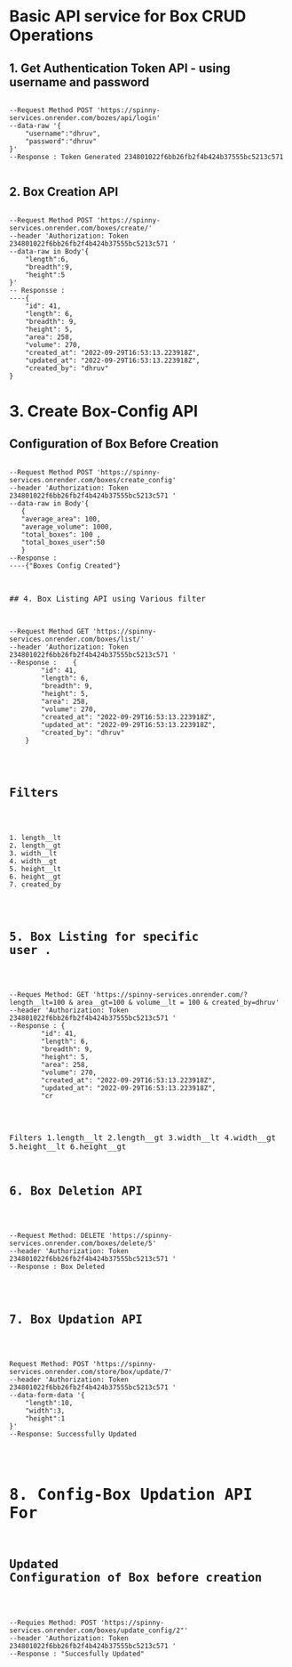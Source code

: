 # Basic API service for Box CRUD Operations

## 1. Get Authentication Token API - using username and password

<pre><code>
--Request Method POST 'https://spinny-services.onrender.com/bozes/api/login' 
--data-raw '{
    "username":"dhruv",
    "password":"dhruv"
}'
--Response : Token Generated 234801022f6bb26fb2f4b424b37555bc5213c571

</code></pre>

## 2. Box Creation API

<pre><code>
--Request Method POST 'https://spinny-services.onrender.com/boxes/create/' 
--header 'Authorization: Token 234801022f6bb26fb2f4b424b37555bc5213c571 ' 
--data-raw in Body'{
    "length":6,
    "breadth":9,
    "height":5
}'
-- Responsse : 
----{
    "id": 41,
    "length": 6,
    "breadth": 9,
    "height": 5,
    "area": 258,
    "volume": 270,
    "created_at": "2022-09-29T16:53:13.223918Z",
    "updated_at": "2022-09-29T16:53:13.223918Z",
    "created_by": "dhruv"
}
</code></pre>

# 3. Create Box-Config API
## Configuration of Box Before Creation
<pre><code>
--Request Method POST 'https://spinny-services.onrender.com/boxes/create_config'
--header 'Authorization: Token 234801022f6bb26fb2f4b424b37555bc5213c571 ' 
--data-raw in Body'{
   {
   "average_area": 100,
   "average_volume": 1000,
   "total_boxes": 100 ,
   "total_boxes_user":50
   }
--Response :
----{"Boxes Config Created"} 

</code><pre>

## 4. Box Listing API using Various filter

<pre><code>
--Request Method GET 'https://spinny-services.onrender.com/boxes/list/' 
--header 'Authorization: Token 234801022f6bb26fb2f4b424b37555bc5213c571 '
--Response :    {
        "id": 41,
        "length": 6,
        "breadth": 9,
        "height": 5,
        "area": 258,
        "volume": 270,
        "created_at": "2022-09-29T16:53:13.223918Z",
        "updated_at": "2022-09-29T16:53:13.223918Z",
        "created_by": "dhruv"
    }
</code></pre>

## Filters 
<pre><code>
1. length__lt
2. length__gt
3. width__lt
4. width__gt
5. height__lt
6. height__gt
7. created_by
</code></pre>

## 5. Box Listing for specific user .
<pre><code>
--Reques Method: GET 'https://spinny-services.onrender.com/?length__lt=100 & area__gt=100 & volume__lt = 100 & created_by=dhruv' 
--header 'Authorization: Token 234801022f6bb26fb2f4b424b37555bc5213c571 '
--Response : {
        "id": 41,
        "length": 6,
        "breadth": 9,
        "height": 5,
        "area": 258,
        "volume": 270,
        "created_at": "2022-09-29T16:53:13.223918Z",
        "updated_at": "2022-09-29T16:53:13.223918Z",
        "cr
</code></pre>

Filters 
1.length__lt
2.length__gt
3.width__lt
4.width__gt
5.height__lt
6.height__gt

## 6. Box Deletion API

<pre><code>
--Request Method: DELETE 'https://spinny-services.onrender.com/boxes/delete/5' 
--header 'Authorization: Token 234801022f6bb26fb2f4b424b37555bc5213c571 '
--Response : Box Deleted
</code></pre>


## 7. Box Updation API

<pre><code>
Request Method: POST 'https://spinny-services.onrender.com/store/box/update/7' 
--header 'Authorization: Token 234801022f6bb26fb2f4b424b37555bc5213c571 ' 
--data-form-data '{
    "length":10,
    "width":3,
    "height":1
}'
--Response: Successfully Updated
</code></pre>

# 8. Config-Box Updation API For 
## Updated Configuration of Box before creation 
<pre><code>
--Requies Method: POST 'https://spinny-services.onrender.com/boxes/update_config/2"'
--header 'Authorization: Token 234801022f6bb26fb2f4b424b37555bc5213c571 ' 
--Response : "Succesfully Updated"
<code></pre>
